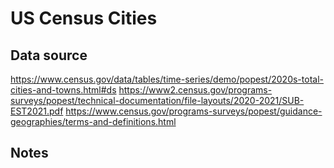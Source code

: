 # US Census Cities

## Data source
https://www.census.gov/data/tables/time-series/demo/popest/2020s-total-cities-and-towns.html#ds
https://www2.census.gov/programs-surveys/popest/technical-documentation/file-layouts/2020-2021/SUB-EST2021.pdf
https://www.census.gov/programs-surveys/popest/guidance-geographies/terms-and-definitions.html

## Notes
